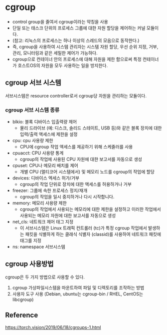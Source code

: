 # cgroup
* control group을 줄여서 cgroup이라는 약칭을 사용
* 단일 또는 태스크 단위의 프로세스 그룹에 대한 자원 할당을 제어하는 커널 모듈이다.
* (참고: 리눅스의 프로세스는 하나 이상의 스레드의 모음으로 동작한다.)
* 즉, cgroup을 사용하여 시스템 관리자는 시스템 자원 할당, 우선 순위 지정, 거부, 관리, 모니터링과 같은 세밀한 제어가 가능하다.
* cgroup으로 컨테이너 안의 프로세스에 대해 자원을 제한 함으로써 특정 컨테이너가 호스트OS의 자원을 모두 사용하는 일을 방지한다.


## cgroup 서브 시스템
서브시스템은 resource controller로서 cgroup당 자원을 관리하는 모듈이다.
### cgroup 서브 시스템 종류
* blkio: 블록 디바이스 입출력량 제어
    * 물리 드라이브 (예: 디스크, 솔리드 스테이트, USB 등)와 같은 블록 장치에 대한 입력/출력 액세스에 제한을 설정
* cpu: cpu 사용량 제한 
    * CPU에 cgroup 작업 액세스를 제공하기 위해 스케줄러를 사용
* cpuacct: CPU 사용량 통계
    * cgroup의 작업에 사용된 CPU 자원에 대한 보고서를 자동으로 생성
* cpuset: CPU나 메모리 배치를 제어
    * 개별 CPU (멀티코어 시스템에서) 및 메모리 노드를 cgroup의 작업에 할당
* devices: 디바이스 엑세스 허가/거부
    * cgroup의 작업 단위로 장치에 대한 액세스를 허용하거나 거부
* freezer: 그룹에 속한 프로세스 정지/재개
    * cgroup의 작업을 일시 중지하거나 다시 시작합니다.
* memory: 메모리 사용량 제한
    * cgroup의 작업에서 사용되는 메모리에 대한 제한을 설정하고 이러한 작업에서 사용되는 메모리 자원에 대한 보고서를 자동으로 생성
* net_cls: 네트워크 제어 태그 지정
    * 이 서브시스템은 Linux 트래픽 컨트롤러 (tc)가 특정 cgroup 작업에서 발생하는 패킷을 식별하게 하는 클래식 식별자 (classid)를 사용하여 네트워크 패킷에 태그를 지정
* ns: namespace 서브시스템

## cgroup 사용방법
cgroup은 두 가지 방법으로 사용할 수 있다.
1. cgroup 가상파일시스템을 마운트하여 파일 및 디렉토리를 조작하는 방법
2. 사용자 도구 사용 (Debian, ubuntu는 cgroup-bin / RHEL, CentOS는 libcgroup)

## Reference
https://torch.vision/2019/06/18/cgroups-1.html
